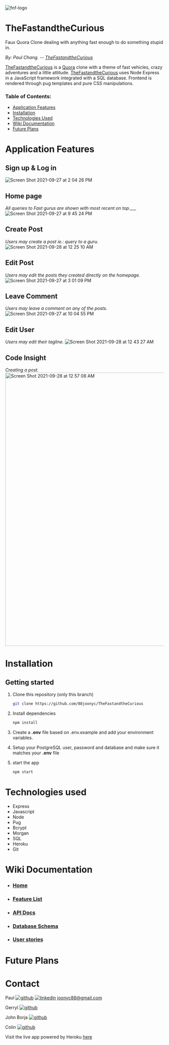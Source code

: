 ![fnf-logo](https://user-images.githubusercontent.com/79543569/135021998-9245d3b9-11af-4458-be2b-58ab2e01adfd.png)
# TheFastandtheCurious
Faux Quora Clone dealing with anything fast enough to do something stupid in.

*By: Paul Chang. --  [TheFastandtheCurious](https://thefastandthecurious.herokuapp.com/ "Named link title")*

[TheFastandtheCurious](https://thefastandthecurious.herokuapp.com/ "Named link title") is a [Quora](https://quora.com/ "Named link title") clone with a theme of fast vehicles, crazy adventures and a little attitude. [TheFastandtheCurious](https://thefastandthecurious.herokuapp.com/ "Named link title") uses Node Express  in a JavaScript framework integrated with a SQL database. Frontend is rendered through pug templates and pure CSS manipulations.

### Table of Contents:
 - [Application Features](#application-features)
 - [Installation](#installation)
 - [Technologies Used](#technologies-used)
 - [Wiki Documentation](#wiki-documentation)
 - [Future Plans](#future-plans)
<!--  - [Conclusion](#conclusion) -->
 <!--  - Frontend Overview
 - Backend Overview -->


# Application Features 

## Sign up & Log in
![Screen Shot 2021-09-27 at 2 04 26 PM](https://user-images.githubusercontent.com/79543569/135021430-31ea7757-0165-4d12-bc1f-ed209112bac1.png)

## Home page
*All queries to _Fast_ gurus are shown with most recent on top.___*
![Screen Shot 2021-09-27 at 9 45 24 PM](https://user-images.githubusercontent.com/79543569/135021487-521a7853-ae5b-48b2-8e9b-545b6a81aba0.png)

## Create Post
*Users may create a post ie.: query to a guru.*
![Screen Shot 2021-09-28 at 12 25 10 AM](https://user-images.githubusercontent.com/79543569/135023076-fdb4739f-b13d-4530-86b1-7578d1116eb4.png)

## Edit Post
*Users may edit the posts they created directly on the homepage.*
![Screen Shot 2021-09-27 at 3 01 09 PM](https://user-images.githubusercontent.com/79543569/135021756-043e502a-156d-403b-9717-06c976979ce1.png)

## Leave Comment
*Users may leave a comment on any of the posts.*
![Screen Shot 2021-09-27 at 10 04 55 PM](https://user-images.githubusercontent.com/79543569/135021926-8530c5a2-ebd8-4b43-a160-790d8757ba3f.png)

## Edit User
*Users may edit their tagline.*
![Screen Shot 2021-09-28 at 12 43 27 AM](https://user-images.githubusercontent.com/79543569/135024714-c815d653-4367-4f0d-8c7b-c29a991c2eb8.png)

## Code Insight
*Creating a post.*
<img width="865" alt="Screen Shot 2021-09-28 at 12 57 08 AM" src="https://user-images.githubusercontent.com/79543569/135025882-c527ba6d-2a88-4499-99c0-9123784d43bf.png">



# Installation

## Getting started

1. Clone this repository (only this branch)

   ```bash
   git clone https://github.com/88joonyc/TheFastandtheCurious
   ```

2. Install dependencies

      ```bash
      npm install
      ```

3. Create a **.env** file based on .env.example and add your environment variables.

4. Setup your PostgreSQL user, password and database and make sure it matches your **.env** file

5. start the app
      ```bash
      npm start
      ```

# Technologies used
- Express
- Javascript
- Node
- Pug
- Bcrypt
- Morgan
- SQL
- Heroku
- Git

# Wiki Documentation
- ### [Home](https://github.com/88joonyc/TheFastandtheCurious/wiki "Named link title")
- ### [Feature List](https://github.com/88joonyc/TheFastandtheCurious/wiki/MVP-Feature-List "Named link title")
- ### [API Docs](https://github.com/88joonyc/TheFastandtheCurious/wiki/API-Documentation "Named link title")
- ### [Database Schema](https://github.com/88joonyc/TheFastandtheCurious/wiki/Database-Schema "Named link title")
- ### [User stories](https://github.com/88joonyc/TheFastandtheCurious/wiki/User-Stories "Named link title")
<!-- # Frontend Overview

# Backend Overview -->

# Future Plans


<!-- # Conclusion -->


# Contact
Paul
[![github](https://img.shields.io/badge/GitHub-100000?style=for-the-badge&logo=github&logoColor=white)][1]
[![linkedin](https://img.shields.io/badge/LinkedIn-0077B5?style=for-the-badge&logo=linkedin&logoColor=white)][2]
[joonyc88@gmail.com](mailto:joonyc88@gmail.com)

Gerryl
[![github](https://img.shields.io/badge/GitHub-100000?style=for-the-badge&logo=github&logoColor=white)][3]

John Borja
[![github](https://img.shields.io/badge/GitHub-100000?style=for-the-badge&logo=github&logoColor=white)][4]

Colin 
[![github](https://img.shields.io/badge/GitHub-100000?style=for-the-badge&logo=github&logoColor=white)][5]



[1]: https://github.com/88joonyc
[2]: https://www.linkedin.com/in/pchang1216/

<!-- Gerryl -->
[3]: https://github.com/jurrel

<!-- John -->
[4]: https://github.com/jborja-one

<!-- Colin -->
[5]: https://github.com/colingoswell


Visit the live app powered by Heroku [here](https://thefastandthecurious.herokuapp.com/ "Named link title")
